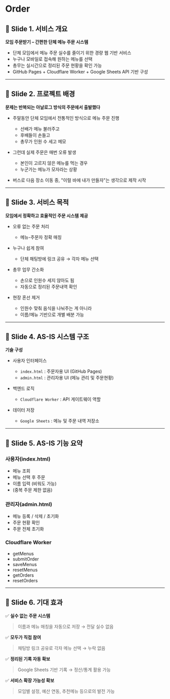 # Order

## 📌 Slide 1. 서비스 개요

**모임 주문받기 – 간편한 단체 메뉴 주문 시스템**

* 단체 모임에서 메뉴 주문 실수를 줄이기 위한 경량 웹 기반 서비스
* 누구나 모바일로 접속해 원하는 메뉴를 선택
* 총무는 실시간으로 정리된 주문 현황을 확인 가능
* GitHub Pages + Cloudflare Worker + Google Sheets API 기반 구성

---

## 📌 Slide 2. 프로젝트 배경

**문제는 반복되는 아날로그 방식의 주문에서 출발했다**

* 주말동안 단체 모임에서 전통적인 방식으로 메뉴 주문 진행

  * 선배가 메뉴 불러주고
  * 후배들이 손들고
  * 총무가 인원 수 세고 메모
* 그런데 실제 주문은 매번 오류 발생

  * 본인이 고르지 않은 메뉴를 먹는 경우
  * 누군가는 메뉴가 모자라는 상황
* 버스로 다음 장소 이동 중, "이럴 바에 내가 만들자"는 생각으로 제작 시작

---

## 📌 Slide 3. 서비스 목적

**모임에서 정확하고 효율적인 주문 시스템 제공**

* 오류 없는 주문 처리

  * 메뉴-주문자 정확 매칭
* 누구나 쉽게 참여

  * 단체 채팅방에 링크 공유 → 각자 메뉴 선택
* 총무 업무 간소화

  * 손으로 인원수 세지 않아도 됨
  * 자동으로 정리된 주문내역 확인
* 현장 혼선 제거

  * 인원수 맞춰 음식을 나눠주는 게 아니라
  * 이름/메뉴 기반으로 개별 배분 가능

---

## 📌 Slide 4. AS-IS 시스템 구조

**기술 구성**

* 사용자 인터페이스

  * `index.html` : 주문자용 UI (GitHub Pages)
  * `admin.html` : 관리자용 UI (메뉴 관리 및 주문현황)
* 백엔드 로직

  * `Cloudflare Worker` : API 게이트웨이 역할
* 데이터 저장

  * `Google Sheets` : 메뉴 및 주문 내역 저장소

---

## 📌 Slide 5. AS-IS 기능 요약

### 사용자(index.html)

* 메뉴 조회
* 메뉴 선택 후 주문
* 이름 입력 (비워도 가능)
* (중복 주문 제한 없음)

### 관리자(admin.html)

* 메뉴 등록 / 삭제 / 초기화
* 주문 현황 확인
* 주문 전체 초기화

### Cloudflare Worker

* getMenus
* submitOrder
* saveMenus
* resetMenus
* getOrders
* resetOrders

---

## 📌 Slide 6. 기대 효과

✅ **실수 없는 주문 시스템**

> 이름과 메뉴 매칭을 자동으로 저장 → 전달 실수 없음

✅ **모두가 직접 참여**

> 채팅방 링크 공유로 각자 메뉴 선택 → 누락 없음

✅ **정리된 기록 자동 확보**

> Google Sheets 기반 기록 → 정산/통계 활용 가능

✅ **서비스 확장 가능성 확보**

> 모임별 설정, 예산 연동, 추천메뉴 등으로의 발전 가능

